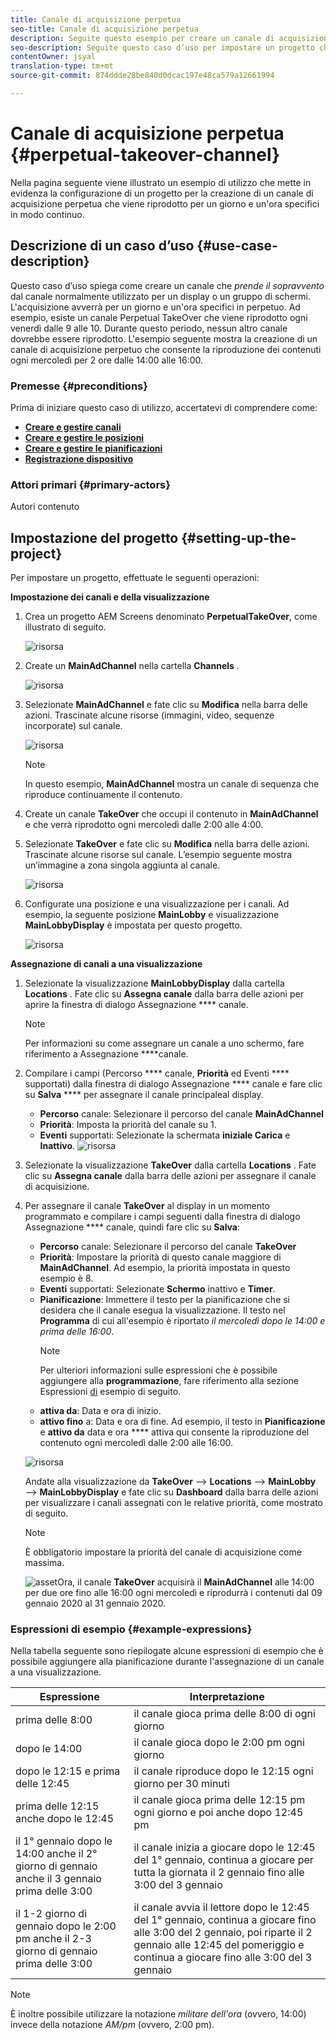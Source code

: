 ```yaml
---
title: Canale di acquisizione perpetua
seo-title: Canale di acquisizione perpetua
description: Seguite questo esempio per creare un canale di acquisizione perpetuo.
seo-description: Seguite questo caso d’uso per impostare un progetto che crea un canale TakeOver perpetuo che viene riprodotto per un giorno e un’ora specifici in modo continuo.
contentOwner: jsyal
translation-type: tm+mt
source-git-commit: 874ddde28be840d0dcac197e48ca579a12661994

---
```



# Canale di acquisizione perpetua {#perpetual-takeover-channel}

Nella pagina seguente viene illustrato un esempio di utilizzo che mette in evidenza la configurazione di un progetto per la creazione di un canale di acquisizione perpetua che viene riprodotto per un giorno e un&#39;ora specifici in modo continuo.

## Descrizione di un caso d’uso {#use-case-description}

Questo caso d’uso spiega come creare un canale che *prende il sopravvento* dal canale normalmente utilizzato per un display o un gruppo di schermi. L&#39;acquisizione avverrà per un giorno e un&#39;ora specifici in perpetuo.
Ad esempio, esiste un canale Perpetual TakeOver che viene riprodotto ogni venerdì dalle 9 alle 10. Durante questo periodo, nessun altro canale dovrebbe essere riprodotto. L&#39;esempio seguente mostra la creazione di un canale di acquisizione perpetuo che consente la riproduzione dei contenuti ogni mercoledì per 2 ore dalle 14:00 alle 16:00.

### Premesse {#preconditions}

Prima di iniziare questo caso di utilizzo, accertatevi di comprendere come:

* **[Creare e gestire canali](managing-channels.md)**
* **[Creare e gestire le posizioni](managing-locations.md)**
* **[Creare e gestire le pianificazioni](managing-schedules.md)**
* **[Registrazione dispositivo](device-registration.md)**

### Attori primari {#primary-actors}

Autori contenuto

## Impostazione del progetto {#setting-up-the-project}

Per impostare un progetto, effettuate le seguenti operazioni:

**Impostazione dei canali e della visualizzazione**

1. Crea un progetto AEM Screens denominato **PerpetualTakeOver**, come illustrato di seguito.

   ![risorsa](assets/p_usecase1.png)

1. Create un **MainAdChannel** nella cartella **Channels** .

   ![risorsa](assets/p_usecase2.png)

1. Selezionate **MainAdChannel** e fate clic su **Modifica** nella barra delle azioni. Trascinate alcune risorse (immagini, video, sequenze incorporate) sul canale.

   ![risorsa](assets/p_usecase3.png)


   >[!NOTE]
   >In questo esempio, **MainAdChannel** mostra un canale di sequenza che riproduce continuamente il contenuto.

1. Create un canale **TakeOver** che occupi il contenuto in **MainAdChannel** e che verrà riprodotto ogni mercoledì dalle 2:00 alle 4:00.

1. Selezionate **TakeOver** e fate clic su **Modifica** nella barra delle azioni. Trascinate alcune risorse sul canale. L’esempio seguente mostra un’immagine a zona singola aggiunta al canale.

   ![risorsa](assets/p_usecase4.png)

1. Configurate una posizione e una visualizzazione per i canali. Ad esempio, la seguente posizione **MainLobby** e visualizzazione **MainLobbyDisplay** è impostata per questo progetto.

   ![risorsa](assets/p_usecase5.png)

**Assegnazione di canali a una visualizzazione**

1. Selezionate la visualizzazione **MainLobbyDisplay** dalla cartella **Locations** . Fate clic su **Assegna canale** dalla barra delle azioni per aprire la finestra di dialogo Assegnazione **** canale.

   >[!NOTE]
   >Per informazioni su come assegnare un canale a uno schermo, fare riferimento a Assegnazione **[](channel-assignment.md)**canale.

1. Compilare i campi (Percorso **** canale, **Priorità** ed Eventi **** supportati) dalla finestra di dialogo Assegnazione **** canale e fare clic su **Salva** **** per assegnare il canale principaleal display.

   * **Percorso** canale: Selezionare il percorso del canale **MainAdChannel**
   * **Priorità**: Imposta la priorità del canale su 1.
   * **Eventi** supportati: Selezionate la schermata **iniziale Carica** e **Inattivo**.
   ![risorsa](assets/p_usecase6.png)

1. Selezionate la visualizzazione **TakeOver** dalla cartella **Locations** . Fate clic su **Assegna canale** dalla barra delle azioni per assegnare il canale di acquisizione.

1. Per assegnare il canale **TakeOver** al display in un momento programmato e compilare i campi seguenti dalla finestra di dialogo Assegnazione **** canale, quindi fare clic su **Salva**:

   * **Percorso** canale: Selezionare il percorso del canale **TakeOver**
   * **Priorità**: Impostare la priorità di questo canale maggiore di **MainAdChannel**. Ad esempio, la priorità impostata in questo esempio è 8.
   * **Eventi** supportati: Selezionate **Schermo** inattivo e **Timer**.
   * **Pianificazione**: Immettere il testo per la pianificazione che si desidera che il canale esegua la visualizzazione. Il testo nel **Programma** di cui all&#39;esempio è riportato *il mercoledì dopo le 14:00 e prima delle 16:00*.
      >[!NOTE]
      >Per ulteriori informazioni sulle espressioni che è possibile aggiungere alla **programmazione**, fare riferimento alla sezione Espressioni [di](#example-expressions) esempio di seguito.
   * **attiva da**: Data e ora di inizio.
   * **attivo fino** a: Data e ora di fine.
   Ad esempio, il testo in **Pianificazione** e **attivo da** data e ora **** attiva qui consente la riproduzione del contenuto ogni mercoledì dalle 2:00 alle 16:00.


   ![risorsa](assets/p_usecase7.png)

   Andate alla visualizzazione da **TakeOver** —> **Locations** —> **MainLobby** —> **MainLobbyDisplay** e fate clic su **Dashboard** dalla barra delle azioni per visualizzare i canali assegnati con le relative priorità, come mostrato di seguito.

   >[!NOTE]
   >È obbligatorio impostare la priorità del canale di acquisizione come massima.

   ![asset](assets/p_usecase8.png)Ora, il canale **TakeOver** acquisirà il **MainAdChannel** alle 14:00 per due ore fino alle 16:00 ogni mercoledì e riprodurrà i contenuti dal 09 gennaio 2020 al 31 gennaio 2020.

### Espressioni di esempio {#example-expressions}

Nella tabella seguente sono riepilogate alcune espressioni di esempio che è possibile aggiungere alla pianificazione durante l&#39;assegnazione di un canale a una visualizzazione.

| **Espressione** | **Interpretazione** |
|---|---|
| prima delle 8:00 | il canale gioca prima delle 8:00 di ogni giorno |
| dopo le 14:00 | il canale gioca dopo le 2:00 pm ogni giorno |
| dopo le 12:15 e prima delle 12:45 | il canale riproduce dopo le 12:15 ogni giorno per 30 minuti |
| prima delle 12:15 anche dopo le 12:45 | il canale gioca prima delle 12:15 pm ogni giorno e poi anche dopo 12:45 pm |
| il 1° gennaio dopo le 14:00 anche il 2° giorno di gennaio anche il 3 gennaio prima delle 3:00 | il canale inizia a giocare dopo le 12:45 del 1° gennaio, continua a giocare per tutta la giornata il 2 gennaio fino alle 3:00 del 3 gennaio |
| il 1-2 giorno di gennaio dopo le 2:00 pm anche il 2-3 giorno di gennaio prima delle 3:00 | il canale avvia il lettore dopo le 12:45 del 1° gennaio, continua a giocare fino alle 3:00 del 2 gennaio, poi riparte il 2 gennaio alle 12:45 del pomeriggio e continua a giocare fino alle 3:00 del 3 gennaio |

>[!NOTE]
>È inoltre possibile utilizzare la notazione _militare dell&#39;ora_ (ovvero, 14:00) invece della notazione *AM/pm* (ovvero, 2:00 pm).
